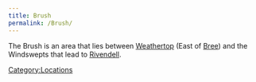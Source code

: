 ```yaml
---
title: Brush
permalink: /Brush/
---
```


The Brush is an area that lies between
[Weathertop](Weathertop "wikilink") (East of [Bree](Bree "wikilink"))
and the Windswepts that lead to [Rivendell](Rivendell "wikilink").

[Category:Locations](Category:Locations "wikilink")